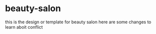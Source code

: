 # beauty-salon
this is the design or template for beauty salon 
here are some changes to learn aboit conflict